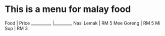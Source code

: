 This is a menu for malay food
==============================


  Food	     | Price
  __________ |_________
  Nasi Lemak |  RM 5 
  Mee Goreng |  RM 5 
  Mi Sup     |  RM 3

